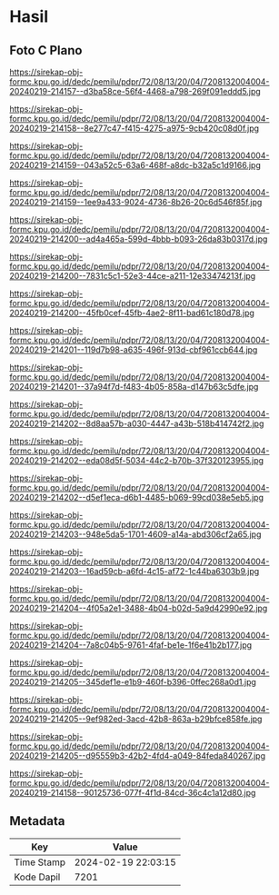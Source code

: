 # Hasil

## Foto C Plano

https://sirekap-obj-formc.kpu.go.id/dedc/pemilu/pdpr/72/08/13/20/04/7208132004004-20240219-214157--d3ba58ce-56f4-4468-a798-269f091eddd5.jpg

https://sirekap-obj-formc.kpu.go.id/dedc/pemilu/pdpr/72/08/13/20/04/7208132004004-20240219-214158--8e277c47-f415-4275-a975-9cb420c08d0f.jpg

https://sirekap-obj-formc.kpu.go.id/dedc/pemilu/pdpr/72/08/13/20/04/7208132004004-20240219-214159--043a52c5-63a6-468f-a8dc-b32a5c1d9166.jpg

https://sirekap-obj-formc.kpu.go.id/dedc/pemilu/pdpr/72/08/13/20/04/7208132004004-20240219-214159--1ee9a433-9024-4736-8b26-20c6d546f85f.jpg

https://sirekap-obj-formc.kpu.go.id/dedc/pemilu/pdpr/72/08/13/20/04/7208132004004-20240219-214200--ad4a465a-599d-4bbb-b093-26da83b0317d.jpg

https://sirekap-obj-formc.kpu.go.id/dedc/pemilu/pdpr/72/08/13/20/04/7208132004004-20240219-214200--7831c5c1-52e3-44ce-a211-12e33474213f.jpg

https://sirekap-obj-formc.kpu.go.id/dedc/pemilu/pdpr/72/08/13/20/04/7208132004004-20240219-214200--45fb0cef-45fb-4ae2-8f11-bad61c180d78.jpg

https://sirekap-obj-formc.kpu.go.id/dedc/pemilu/pdpr/72/08/13/20/04/7208132004004-20240219-214201--119d7b98-a635-496f-913d-cbf961ccb644.jpg

https://sirekap-obj-formc.kpu.go.id/dedc/pemilu/pdpr/72/08/13/20/04/7208132004004-20240219-214201--37a94f7d-f483-4b05-858a-d147b63c5dfe.jpg

https://sirekap-obj-formc.kpu.go.id/dedc/pemilu/pdpr/72/08/13/20/04/7208132004004-20240219-214202--8d8aa57b-a030-4447-a43b-518b414742f2.jpg

https://sirekap-obj-formc.kpu.go.id/dedc/pemilu/pdpr/72/08/13/20/04/7208132004004-20240219-214202--eda08d5f-5034-44c2-b70b-37f320123955.jpg

https://sirekap-obj-formc.kpu.go.id/dedc/pemilu/pdpr/72/08/13/20/04/7208132004004-20240219-214202--d5ef1eca-d6b1-4485-b069-99cd038e5eb5.jpg

https://sirekap-obj-formc.kpu.go.id/dedc/pemilu/pdpr/72/08/13/20/04/7208132004004-20240219-214203--948e5da5-1701-4609-a14a-abd306cf2a65.jpg

https://sirekap-obj-formc.kpu.go.id/dedc/pemilu/pdpr/72/08/13/20/04/7208132004004-20240219-214203--16ad59cb-a6fd-4c15-af72-1c44ba6303b9.jpg

https://sirekap-obj-formc.kpu.go.id/dedc/pemilu/pdpr/72/08/13/20/04/7208132004004-20240219-214204--4f05a2e1-3488-4b04-b02d-5a9d42990e92.jpg

https://sirekap-obj-formc.kpu.go.id/dedc/pemilu/pdpr/72/08/13/20/04/7208132004004-20240219-214204--7a8c04b5-9761-4faf-be1e-1f6e41b2b177.jpg

https://sirekap-obj-formc.kpu.go.id/dedc/pemilu/pdpr/72/08/13/20/04/7208132004004-20240219-214205--345def1e-e1b9-460f-b396-0ffec268a0d1.jpg

https://sirekap-obj-formc.kpu.go.id/dedc/pemilu/pdpr/72/08/13/20/04/7208132004004-20240219-214205--9ef982ed-3acd-42b8-863a-b29bfce858fe.jpg

https://sirekap-obj-formc.kpu.go.id/dedc/pemilu/pdpr/72/08/13/20/04/7208132004004-20240219-214205--d95559b3-42b2-4fd4-a049-84feda840267.jpg

https://sirekap-obj-formc.kpu.go.id/dedc/pemilu/pdpr/72/08/13/20/04/7208132004004-20240219-214158--90125736-077f-4f1d-84cd-36c4c1a12d80.jpg


## Metadata

| Key        | Value               |
| ---------- | ------------------- |
| Time Stamp | 2024-02-19 22:03:15 |
| Kode Dapil | 7201                |



